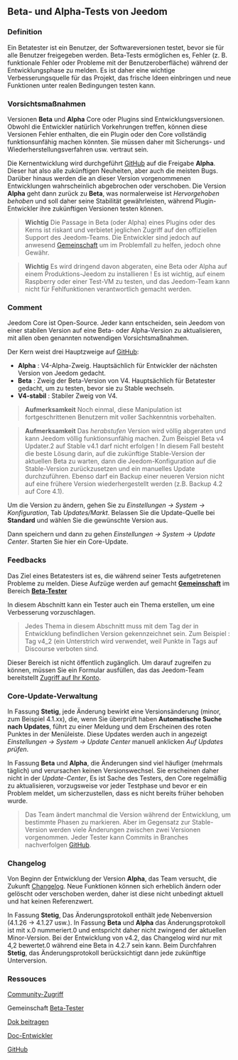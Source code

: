 
## Beta- und Alpha-Tests von Jeedom

### Definition

Ein Betatester ist ein Benutzer, der Softwareversionen testet, bevor sie für alle Benutzer freigegeben werden. Beta-Tests ermöglichen es, Fehler (z. B. funktionale Fehler oder Probleme mit der Benutzeroberfläche) während der Entwicklungsphase zu melden. Es ist daher eine wichtige Verbesserungsquelle für das Projekt, das frische Ideen einbringen und neue Funktionen unter realen Bedingungen testen kann. 

### Vorsichtsmaßnahmen

Versionen **Beta** und **Alpha** Core oder Plugins sind Entwicklungsversionen. Obwohl die Entwickler natürlich Vorkehrungen treffen, können diese Versionen Fehler enthalten, die ein Plugin oder den Core vollständig funktionsunfähig machen könnten. Sie müssen daher mit Sicherungs- und Wiederherstellungsverfahren usw. vertraut sein.

Die Kernentwicklung wird durchgeführt [GitHub](https://github.com/jeedom/core) auf die Freigabe **Alpha**. Dieser hat also alle zukünftigen Neuheiten, aber auch die meisten Bugs. Darüber hinaus werden die an dieser Version vorgenommenen Entwicklungen wahrscheinlich abgebrochen oder verschoben. Die Version **Alpha** geht dann zurück zu **Beta**, was normalerweise ist *Hervorgehoben behoben* und soll daher seine Stabilität gewährleisten, während Plugin-Entwickler ihre zukünftigen Versionen testen können.

> **Wichtig**
> Die Passage in Beta (oder Alpha) eines Plugins oder des Kerns ist riskant und verbietet jeglichen Zugriff auf den offiziellen Support des Jeedom-Teams. Die Entwickler sind jedoch auf anwesend [Gemeinschaft](https://community.jeedom.com/) um im Problemfall zu helfen, jedoch ohne Gewähr.

> **Wichtig**
> Es wird dringend davon abgeraten, eine Beta oder Alpha auf einem Produktions-Jeedom zu installieren ! Es ist wichtig, auf einem Raspberry oder einer Test-VM zu testen, und das Jeedom-Team kann nicht für Fehlfunktionen verantwortlich gemacht werden.

### Comment

Jeedom Core ist Open-Source. Jeder kann entscheiden, sein Jeedom von einer stabilen Version auf eine Beta- oder Alpha-Version zu aktualisieren, mit allen oben genannten notwendigen Vorsichtsmaßnahmen.

Der Kern weist drei Hauptzweige auf [GitHub](https://github.com/jeedom/core):

-  **Alpha** : V4-Alpha-Zweig. Hauptsächlich für Entwickler der nächsten Version von Jeedom gedacht.
-  **Beta** : Zweig der Beta-Version von V4. Hauptsächlich für Betatester gedacht, um zu testen, bevor sie zu Stable wechseln.
-  **V4-stabil** : Stabiler Zweig von V4.

> **Aufmerksamkeit**
> Noch einmal, diese Manipulation ist fortgeschrittenen Benutzern mit voller Sachkenntnis vorbehalten.

> **Aufmerksamkeit**
> Das *herabstufen* Version wird völlig abgeraten und kann Jeedom völlig funktionsunfähig machen. Zum Beispiel Beta v4 Updater.2 auf Stable v4.1 darf nicht erfolgen ! In diesem Fall besteht die beste Lösung darin, auf die zukünftige Stable-Version der aktuellen Beta zu warten, dann die Jeedom-Konfiguration auf die Stable-Version zurückzusetzen und ein manuelles Update durchzuführen. Ebenso darf ein Backup einer neueren Version nicht auf eine frühere Version wiederhergestellt werden (z.B. Backup 4.2 auf Core 4.1).

Um die Version zu ändern, gehen Sie zu *Einstellungen → System → Konfiguration*, Tab *Updates/Markt*. Belassen Sie die Update-Quelle bei **Standard** und wählen Sie die gewünschte Version aus.

Dann speichern und dann zu gehen *Einstellungen → System → Update Center*. Starten Sie hier ein Core-Update.

### Feedbacks

Das Ziel eines Betatesters ist es, die während seiner Tests aufgetretenen Probleme zu melden.
Diese Aufzüge werden auf gemacht **[Gemeinschaft](https://community.jeedom.com/)** im Bereich **[Beta-Tester](https://community.jeedom.com/c/salon-des-beta-testeurs/6)**

In diesem Abschnitt kann ein Tester auch ein Thema erstellen, um eine Verbesserung vorzuschlagen.

> Jedes Thema in diesem Abschnitt muss mit dem Tag der in Entwicklung befindlichen Version gekennzeichnet sein. Zum Beispiel : Tag v4_2 (ein Unterstrich wird verwendet, weil Punkte in Tags auf Discourse verboten sind.

Dieser Bereich ist nicht öffentlich zugänglich. Um darauf zugreifen zu können, müssen Sie ein Formular ausfüllen, das das Jeedom-Team bereitstellt [Zugriff auf Ihr Konto](https://blog.jeedom.com/jeedom-partenaire-beta-testeur/).

### Core-Update-Verwaltung

In Fassung **Stetig**, jede Änderung bewirkt eine Versionsänderung (minor, zum Beispiel 4.1.xx), die, wenn Sie überprüft haben **Automatische Suche nach Updates**, führt zu einer Meldung und dem Erscheinen des roten Punktes in der Menüleiste. Diese Updates werden auch in angezeigt *Einstellungen → System → Update Center* manuell anklicken *Auf Updates prüfen*.

In Fassung **Beta** und **Alpha**, die Änderungen sind viel häufiger (mehrmals täglich) und verursachen keinen Versionswechsel. Sie erscheinen daher nicht in der *Update-Center*, Es ist Sache des Testers, den Core regelmäßig zu aktualisieren, vorzugsweise vor jeder Testphase und bevor er ein Problem meldet, um sicherzustellen, dass es nicht bereits früher behoben wurde.

> Das Team ändert manchmal die Version während der Entwicklung, um bestimmte Phasen zu markieren. Aber im Gegensatz zur Stable-Version werden viele Änderungen zwischen zwei Versionen vorgenommen. Jeder Tester kann Commits in Branches nachverfolgen [GitHub](https://github.com/jeedom/core).

### Changelog

Von Beginn der Entwicklung der Version **Alpha**, das Team versucht, die Zukunft [Changelog](/fr_FR/core/#VERSION#/Änderungsprotokoll). Neue Funktionen können sich erheblich ändern oder gelöscht oder verschoben werden, daher ist diese nicht unbedingt aktuell und hat keinen Referenzwert.

In Fassung **Stetig**, Das Änderungsprotokoll enthält jede Nebenversion (4.1.26 -> 4.1.27 usw.). In Fassung **Beta** und **Alpha** das Änderungsprotokoll ist mit x.0 nummeriert.0 und entspricht daher nicht zwingend der aktuellen Minor-Version. Bei der Entwicklung von v4.2, das Changelog wird nur mit 4,2 bewertet.0 während eine Beta in 4.2.7 sein kann. Beim Durchfahren **Stetig**, das Änderungsprotokoll berücksichtigt dann jede zukünftige Unterversion.

### Ressouces

 [Community-Zugriff](https://blog.jeedom.com/jeedom-partenaire-beta-testeur/)
 
Gemeinschaft [Beta-Tester](https://community.jeedom.com/c/salon-des-beta-testeurs/6)

[Dok beitragen](/de_DE/contribute/)

[Doc-Entwickler](/de_DE/dev/)

[GitHub](https://github.com/jeedom/core)
